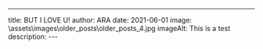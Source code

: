 ---
title: BUT I LOVE U!
author: ARA
date: 2021-06-01
image: \assets\images\older_posts\older_posts_4.jpg
imageAlt: This is a test
description: 
--- 

